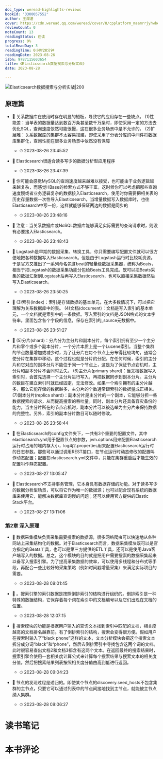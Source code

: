 ```yaml
---
doc_type: weread-highlights-reviews
bookId: "3300057552"
author: 王深湛　
cover: https://cdn.weread.qq.com/weread/cover/8/cpplatform_maamrrjyhwbembgxbpfdg5/t7_cpplatform_maamrrjyhwbembgxbpfdg51682672069.jpg
reviewCount: 0
noteCount: 13
readingStatus: 在读
progress: 9%
totalReadDay: 3
readingTime: 0小时28分钟
readingDate: 2023-08-26
isbn: 9787115603654
title: 《Elasticsearch数据搜索与分析实战》
date: 2023-08-28

---
```


![ Elasticsearch数据搜索与分析实战|200](https://cdn.weread.qq.com/weread/cover/8/cpplatform_maamrrjyhwbembgxbpfdg5/t7_cpplatform_maamrrjyhwbembgxbpfdg51682672069.jpg)


## 原理篇


- 📌 关系数据库在使用时存在明显的短板，导致它的应用存在一些缺点。
(1)性能差：当单表的数据量达到数百万条甚至数千万条时，即使采用一定的方法去优化SQL，查询速度依然可能很慢，这在很多业务场景中是不允许的。
(2)扩展难：关系数据库的集群不太容易搭建，即使采用了分表分库的中间件将数据库集群化，查询性能在很多业务场景中依然没有保障 
    - ⏱ 2023-08-26 23:45:52 

- 📌 Elasticsearch很适合读多写少的数据分析型应用程序 
    - ⏱ 2023-08-26 23:47:39 

- 📌 你可能会感觉MySQL的查询速度越来越难以接受，也可能由于业务逻辑越来越复杂，而感觉HBase的检索方式不够丰富。这时候你可以考虑把那些查询速度慢或者业务逻辑复杂的数据接入Elasticsearch，使用时你需要把相关表的历史存量数据一次性导入Elasticsearch，当增量数据写入数据库时，也往Elasticsearch中写一份，这样就能够保证两边的数据是同步的 
    - ⏱ 2023-08-26 23:48:16 

- 📌 注意：当关系数据库或NoSQL数据库能够满足实际需要的查询请求时，则没有必要接入Elasticsearch。 
    - ⏱ 2023-08-26 23:48:43 

- 📌 Logstash是早期的数据采集、转换工具，你只需要编写配置文件就可以很方便地把各种数据写入Elasticsearch。但是由于Logstash运行时比较耗资源，于是官方又推出了一系列命名包含beat的轻量级数据采集器，统称为Beats，相当于把Logstash的数据采集功能分包给Beats工具完成。既可以把Beats采集的数据汇聚到Logstash后再写入Elasticsearch，也可以直接采集数据然后写入Elasticsearch。 
    - ⏱ 2023-08-26 23:50:25 

- 📌 (3)索引(index)：索引是存储数据的基本单元，在大多数情况下，可以把它理解为关系数据库中的表。
(4)文档(document)：文档是写入索引的基本单元，一个文档就是索引中的一条数据。写入索引的文档是JSON格式的文本字符串，里面包含各个字段的信息，保存在索引的_source元数据中。 
    - ⏱ 2023-08-26 23:51:27 

- 📌 (5)分片(shard)：分片分为主分片和副本分片，每个索引拥有至少一个主分片和零个或多个副本分片，一个分片本质上是一个Lucene索引。当整个集群的节点数量增加或减少时，为了让分片在每个节点上分布得比较均匀，通常会使分片在集群中移动，这个过程也就是分片的分配。在任何时候，索引的主分片和它对应的副本分片不能位于同一个节点上，这是为了保证节点宕机时，主分片和副本分片不会同时丢失。
(6)主分片(primary shard)：当文档数据写入索引时，会首先选择一个主分片进行写入，再把数据同步到副本分片。主分片的数目在建立索引时就已经固定，无法修改。如果一个索引拥有的主分片越多，那么它能存储的数据越多，主分片的个数通常跟索引的数据量成正相关。
(7)副本分片(replica shard)：副本分片是主分片的一个副本，它能够分担一些数据搜索的请求，从而提高搜索的吞吐量。同时，副本分片还具备容灾备份的能力，当主分片所在的节点宕机时，副本分片可以被选举为主分片来保持数据的完整性。另外，索引的副本分片数目可以随时修改。 
    - ⏱ 2023-08-26 23:58:44 

- 📌 在Elasticsearch的config文件夹下，一共有3个重要的配置文件，其中elasticsearch.yml用于配置节点的参数，jvm.options用来配置Elasticsearch运行时占用的堆内存大小，log4j2.properties用来配置Elasticsearch运行时的日志参数。那些可以通过调用REST接口，在节点运行时动态修改的配置叫作动态配置；配置在elasticsearch.yml文件中，只能在集群重启后才能生效的配置叫作静态配置。 
    - ⏱ 2023-08-27 13:05:47 

- 📌 Elasticsearch不支持事务管理，它本身具有数据存储的功能。对于读多写少的数据分析型场景，可以将它作为唯一的数据源；也可以配合现有系统的数据库来使用它，能解决数据库查询慢的问题；还可以使用官方提供的Elastic Stack平台。 
    - ⏱ 2023-08-27 13:11:06 
### 第2章 深入原理


- 📌 数据采集模块负责采集需要搜索的数据源，很多网络爬虫可以快速地从各种网站上采集结构化的数据。对于Elasticsearch而言，数据采集模块既可以是官方指定的Beats工具，也可以是第三方提供的ETL工具，还可以是使用Java客户端写入的数据。总之，这个模块的目的就是把用户需要搜索的数据采集起来以备写入搜索引擎。为了提高采集数据的效率，可以使用多线程和分布式等手段，再配合一些比较好的采集策略（例如时间戳增量采集）来满足实际项目的需要。 
    - ⏱ 2023-08-28 09:01:45 

- 📌 。搜索引擎的索引数据是按照倒排索引的结构进行组织的。倒排索引是一种特殊的数据结构，它保存着每个词在索引中的文档编号以及它们出现在文档的位置。 
    - ⏱ 2023-08-28 12:07:15 

- 📌 搜索模块的功能是根据用户输入的查询文本找到索引中匹配的文档，相关度越高的文档排名越靠前。有了倒排索引的结构，搜索会变得很方便。假如用户在搜索时输入了“black phone”这样的文本，文本分析模块会把这个搜索文本拆分成分词“black”和“phone”，然后去倒排索引中寻找包含这两个词的文档。此时很容易查出文档2和文档3都含有这两个文本。在返回最终的搜索结果时，搜索引擎会使用一套相关度计算公式来计算每个搜索结果与搜索文本的相关度分值，然后把搜索结果列表按照相关度分值由高到低进行返回。 
    - ⏱ 2023-08-28 09:04:23 

- 📌 节点的发现过程是递归的。即使某个节点的discovery.seed_hosts不包含集群的主节点，只要它可以通过列表中的节点间接地找到主节点，就能被主节点纳入集群。 
    - ⏱ 2023-08-28 09:06:27 

# 读书笔记


# 本书评论
